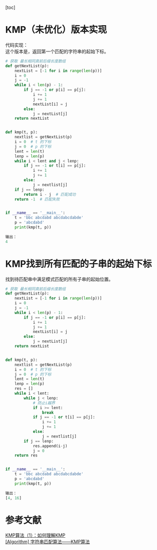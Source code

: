 [toc]

# KMP（未优化）版本实现
代码实现：      
这个版本是，返回第一个匹配的字符串的起始下标。

```python
# 获取 最长相同真前后缀长度数组
def getNextList(p):
    nextList = [-1 for i in range(len(p))]
    i = 0
    j = -1
    while i < len(p) - 1:
        if j == -1 or p[i] == p[j]:
            i += 1
            j += 1
            nextList[i] = j
        else:
            j = nextList[j]
    return nextList


def kmp(t, p):
    nextlist = getNextList(p)
    i = 0  # t 的下标
    j = 0  # p 的下标
    lent = len(t)
    lenp = len(p)
    while i < lent and j < lenp:
        if j == -1 or t[i] == p[j]:
            i += 1
            j += 1
        else:
            j = nextlist[j]
    if j == lenp:
        return i - j  # 匹配成功
    return -1  # 匹配失败


if __name__ == '__main__':
    t = 'bbc abcdabd abcdabcdabde'
    p = 'abcdabd'
    print(kmp(t, p))
    
输出：
4
```

# KMP找到所有匹配的子串的起始下标
找到待匹配串中满足模式匹配的所有子串的起始位置。

```python
# 获取 最长相同真前后缀长度数组
def getNextList(p):
    nextList = [-1 for i in range(len(p))]
    i = 0
    j = -1
    while i < len(p) - 1:
        if j == -1 or p[i] == p[j]:
            i += 1
            j += 1
            nextList[i] = j
        else:
            j = nextList[j]
    return nextList


def kmp(t, p):
    nextlist = getNextList(p)
    i = 0  # t 的下标
    j = 0  # p 的下标
    lent = len(t)
    lenp = len(p)
    res = []
    while i < lent:
        while j < lenp:
            # 防止i越界
            if i >= lent:
                break
            if j == -1 or t[i] == p[j]:
                i += 1
                j += 1
            else:
                j = nextlist[j]
        if j == lenp:
            res.append(i-j)
            j = 0
    return res


if __name__ == '__main__':
    t = 'bbc abcdabd abcdabcdabde'
    p = 'abcdabd'
    print(kmp(t, p))
    
输出：
[4, 16]
```



# 参考文献
[KMP算法（1）：如何理解KMP](https://segmentfault.com/a/1190000008575379)      
[[Algorithm] 字符串匹配算法——KMP算法](http://www.cnblogs.com/maybe2030/p/4633153.html)


